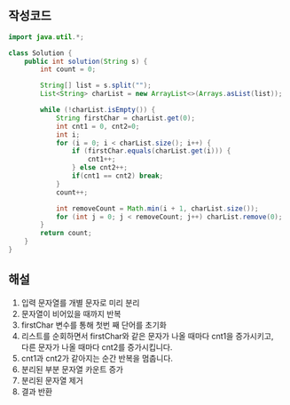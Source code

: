 ## 작성코드
```java
import java.util.*;

class Solution {
    public int solution(String s) {
        int count = 0;

        String[] list = s.split("");
        List<String> charList = new ArrayList<>(Arrays.asList(list));

        while (!charList.isEmpty()) {
            String firstChar = charList.get(0);
            int cnt1 = 0, cnt2=0;
            int i;
            for (i = 0; i < charList.size(); i++) {
                if (firstChar.equals(charList.get(i))) {
                    cnt1++;
                } else cnt2++;
                if(cnt1 == cnt2) break;
            }
            count++;

            int removeCount = Math.min(i + 1, charList.size());
            for (int j = 0; j < removeCount; j++) charList.remove(0);
        }
        return count;
    }
}
```

## 해설
1. 입력 문자열를 개별 문자로 미리 분리
2. 문자열이 비어있을 때까지 반복
3. firstChar 변수를 통해 첫번 째 단어를 초기화
4. 리스트를 순회하면서 firstChar와 같은 문자가 나올 때마다 cnt1을 증가시키고,  
다른 문자가 나올 때마다 cnt2를 증가시킵니다.
5. cnt1과 cnt2가 같아지는 순간 반복을 멈춥니다. 
6. 분리된 부분 문자열 카운트 증가
7. 분리된 문자열 제거
8. 결과 반환